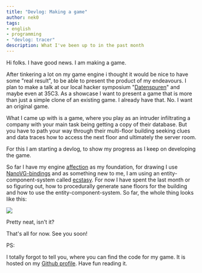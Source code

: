 ```yaml
---
title: "Devlog: Making a game"
author: nek0
tags:
- english
- programming
- "devlog: tracer"
description: What I've been up to in the past month
---
```


Hi folks. I have good news. I am making a game.

After tinkering a lot on my game engine i thought it would be nice to have some
"real result", to be able to present the product of my endeavours. I plan to
make a talk at our local hacker symposium
"[Datenspuren](https://datenspuren.de)" and maybe even at 35C3. As a showcase
I want to present a game that is more than just a simple clone of an existing
game. I already have that. No. I want an original game.

What I came up with is a game, where you play as an intruder infiltrating a
company with your main task being getting a copy of their database. But you
have to path your way through their multi-floor building seeking clues and data
traces how to access the next floor and ultimately the server room.

For this I am starting a devlog, to show my progress as I keep on developing the
game.

So far I have my engine [affection](https://github.com/nek0/affection) as my
foundation, for drawing I use
[NanoVG-bindings](https://github.com/cocreature/nanovg-hs) and as something new
to me, I am using an entity-component-system called
[ecstasy](https://github.com/isovector/ecstasy). For now I have spent the last
month or so figuring out, how to procedurally generate sane floors for the
building and how to use the entity-component-system. So far, the whole thing
looks like this:

![](/images/2018-02-27_preview.png)

Pretty neat, isn't it?

That's all for now. See you soon!

PS:

I totally forgot to tell you, where you can find the code for my game. It is
hosted on my [Github profile](https://github.com/nek0/tracer). Have fun reading
it.
